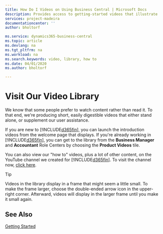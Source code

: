 ```yaml
---
title: How Do I Videos on Using Business Central | Microsoft Docs
description: Provides access to getting-started videos that illustrate how to do common tasks.
services: project-madeira
documentationcenter: ''
author: bholtorf

ms.service: dynamics365-business-central
ms.topic: article
ms.devlang: na
ms.tgt_pltfrm: na
ms.workload: na
ms.search.keywords: video, library, how to
ms.date: 04/01/2020
ms.author: bholtorf

---
```

# Visit Our Video Library
We know that some people prefer to watch content rather than read it. To that end, we're producing short, easily digestible videos that either stand alone, or supplement our user assistance.   

If you are new to [!INCLUDE[d365fin](includes/d365fin_md.md)], you can launch the introduction videos from the welcome page that displays. If you're already working in [!INCLUDE[d365fin](includes/d365fin_md.md)], you can get to the library from the **Business Manager** and **Accountant** Role Centers by choosing the **Product Videos** tile. 

You can also view our "how to" videos, plus a lot of other content, on the YouTube channel we created for [!INCLUDE[d365fin](includes/d365fin_md.md)]. To visit the channel now, [click here](https://go.microsoft.com/fwlink/?linkid=851533).

> [!Tip]  
> Videos in the library display in a frame that might seem a little small. To make the frame larger, choose the double-ended arrow icon in the upper-right corner. Afterward, videos will display in the larger frame until you make it small again.

## See Also
[Getting Started](product-get-started.md)
